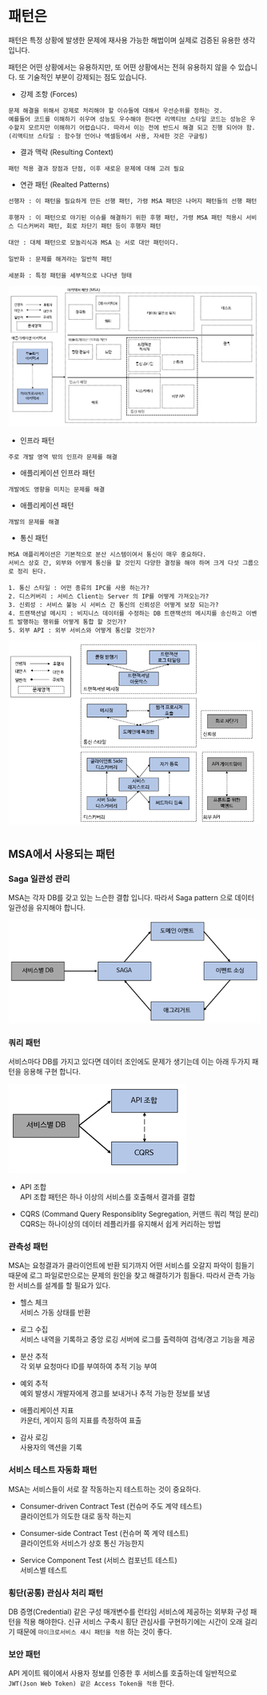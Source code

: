 # 패턴은
패턴은 특정 상황에 발생한 문제에 재사용 가능한 해법이며 실제로 검증된 유용한 생각입니다.

패턴은 어떤 상황에서는 유용하지만, 또 어떤 상황에서는 전혀 유용하지 않을 수 있습니다. 또 기술적인 부분이 강제되는 점도 있습니다.
* 강제 조항 (Forces)
```
문제 해결을 위해서 강제로 처리해야 할 이슈들에 대해서 우선순위를 정하는 것.
예를들어 코드를 이해하기 쉬우며 성능도 우수해야 한다면 리액티브 스타일 코드는 성능은 우수할지 모르지만 이해햐기 어렵습니다. 따라서 이는 전에 반드시 해결 되고 진행 되어야 함.
(리액티브 스타일 : 함수형 언어나 엑셀등에서 사용, 자세한 것은 구글링)
```
* 결과 맥락 (Resulting Context)
```
패턴 적용 결과 장점과 단점, 이후 새로운 문제에 대해 고려 필요
```
* 연관 패턴 (Realted Patterns)
```
선행자 : 이 패턴을 필요하게 만든 선행 패턴, 가령 MSA 패턴은 나머지 패턴들의 선행 패턴

후행자 : 이 패턴으로 야기된 이슈를 해결하기 위한 후행 패턴, 가령 MSA 패턴 적용시 서비스 디스커버리 패턴, 회로 차단기 패턴 등이 후행자 패턴

대안 : 대체 패턴으로 모놀리식과 MSA 는 서로 대안 패턴이다.

일반화 : 문제를 해겨라는 일반적 패턴

세분화 : 특정 패턴을 세부적으로 나다낸 형태
```
![3-1](https://raw.githubusercontent.com/sanggi-wjg/my_study/main/MicroServicePattern/data/3-1.PNG)
* 인프라 패턴
```
주로 개발 영역 밖의 인프라 문제를 해결
```
* 애플리케이션 인프라 패턴 
```
개발에도 영향을 미치는 문제를 해결
```
* 애플리케이션 패턴 
```
개발의 문제를 해결
```
* 통신 패턴
```
MSA 애플리케이션은 기본적으로 분산 시스템이여서 통신이 매우 중요하다.
서비스 상호 간, 외부와 어떻게 통신을 할 것인지 다양한 결정을 해야 하며 크게 다섯 그룹으로 정리 된다.

1. 통신 스타일 : 어떤 종류의 IPC를 사용 하는가?
2. 디스커버리 : 서비스 Client는 Server 의 IP를 어떻게 가져오는가?
3. 신뢰성 : 서비스 불능 시 서비스 간 통신의 신뢰성은 어떻게 보장 되는가?
4. 트랜잭션널 메시지 : 비지니스 데이터를 수정하는 DB 트랜잭션의 메시지를 송신하고 이벤트 발행하는 행위를 어떻게 통합 할 것인가?
5. 외부 API : 외부 서비스와 어떻게 통신할 것인가?
```
![3-2](https://raw.githubusercontent.com/sanggi-wjg/my_study/main/MicroServicePattern/data/3-2.PNG)


#
## MSA에서 사용되는 패턴
### Saga 일관성 관리
MSA는 각자 DB를 갖고 있는 느슨한 결합 입니다. 따라서 Saga pattern 으로 데이터 일관성을 유지해야 합니다.

![3-3](https://raw.githubusercontent.com/sanggi-wjg/my_study/main/MicroServicePattern/data/3-3.PNG)

### 쿼리 패턴
서비스마다 DB를 가지고 있다면 데이터 조인에도 문제가 생기는데 이는 아래 두가지 패턴을 응용해 구현 합니다.

![3-4](https://raw.githubusercontent.com/sanggi-wjg/my_study/main/MicroServicePattern/data/3-4.PNG)

* API 조합  
API 조합 패턴은 하나 이상의 서비스를 호출해서 결과를 결합

* CQRS (Command Query Responsiblity Segregation, 커맨드 쿼리 책임 분리)  
CQRS는 하나이상의 데이터 레플리카를 유지해서 쉽게 커리하는 방법

### 관측성 패턴
MSA는 요청결과가 클라이언트에 반환 되기까지 어떤 서비스를 오갈지 파악이 힘들기 때문에 로그 파일로만으로는 문제의 원인을 찾고 해결하기가 힘들다.
따라서 관측 가능한 서비스를 설계를 할 필요가 있다.
* 헬스 체크  
서비스 가동 상태를 반환

* 로그 수집  
서비스 내역을 기록하고 중앙 로깅 서버에 로그를 출력하여 검색/경고 기능을 제공

* 분산 추적  
각 외부 요청마다 ID를 부여하여 추적 기능 부여

* 예외 추적  
예외 발생시 개발자에게 경고를 보내거나 추적 가능한 정보를 보냄

* 애플리케이션 지표  
카운터, 게이지 등의 지표를 측정하여 표출

* 감사 로깅  
사용자의 액션을 기록

### 서비스 테스트 자동화 패턴
MSA는 서비스들이 서로 잘 작동하는지 테스트하는 것이 중요하다.
* Consumer-driven Contract Test (컨슈머 주도 계약 테스트)   
클라이언트가 의도한 대로 동작 하는지

* Consumer-side Contract Test (컨슈머 쪽 계약 테스트)  
클라이언트와 서비스가 상호 통신 가능한지

* Service Component Test (서비스 컴포넌트 테스트)  
서비스별 테스트

### 횡단(공통) 관심사 처리 패턴
DB 증명(Credential) 같은 구성 매개변수를 런타임 서비스에 제공하는 외부화 구성 패턴을 적용 해야한다. 신규 서비스 구축시 횡단 관심사를 구현하기에는 시간이 오래 걸리기 때문에 `마이크로서비스 섀시 패턴을 적용` 하는 것이 좋다.

### 보안 패턴
API 게이트 웨이에서 사용자 정보를 인증한 후 서비스를 호출하는데 일반적으로 
`JWT(Json Web Token) 같은 Access Token을 적용` 한다.